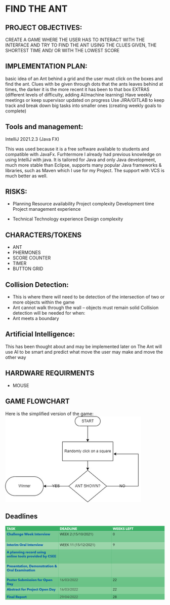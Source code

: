 # FIND THE ANT

## PROJECT OBJECTIVES:
CREATE A GAME WHERE THE USER HAS TO INTERACT WITH THE INTERFACE AND TRY TO FIND THE ANT USING THE CLUES GIVEN, THE SHORTEST TIME AND/ OR WITH THE LOWEST SCORE

## IMPLEMENTATION PLAN:
basic idea of an Ant behind a grid and the user must click on the boxes and find the ant. Clues with be given through dots that the ants leaves behind at times, the darker it is the more recent it has been to that box
EXTRAS (different levels of difficulty, adding AI/machine learning)
Have weekly meetings or keep supervisor updated on progress
Use JIRA/GITLAB to keep track and break down big tasks into smaller ones (creating weekly goals to complete)

## Tools and management: 
IntelliJ 2021.2.3 (Java FX)

This was used because it is a free software available to students and compatible with JavaFx. Furhtermore I already had previous knowledge on using IntelliJ with java. It is tailored for Java and only Java development, much more stable than Eclipse, supports many popular Java frameworks & libraries, such as Maven which I use for my Project. The support with VCS is much better as well.

## RISKS:
- Planning
Resource availability
Project complexity
Development time
Project management experience

- Technical
Technology experience
Design complexity

## CHARACTERS/TOKENS
- ANT
- PHERMONES
- SCORE COUNTER
- TIMER
- BUTTON GRID

## Collision Detection:
- This is where there will need to be detection of the intersection of two or more objects
within the game
- Ant cannot walk through the wall – objects must remain solid
Collision detection will be needed for when:
- Ant meets a boundary

## Artificial Intelligence:
This has been thought about and may be implemented later on
The Ant will use AI to be smart and predict what move the user may make and move the other way 

## HARDWARE REQUIRMENTS
- MOUSE

## GAME FLOWCHART
Here is the simplified version of the game:
![picture](Documentation/Images/GameFlowchart.jpg) 

## Deadlines
![picture](Documentation/Images/Deadline.png) 





